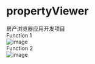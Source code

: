 # propertyViewer
房产浏览器应用开发项目  
Function 1  
![image](https://github.com/Xujiangjing/github_gif/blob/main/propertyViewer_1.gif)  
Function 2  
![image](https://github.com/Xujiangjing/github_gif/blob/main/propertyViewer_2.gif)
